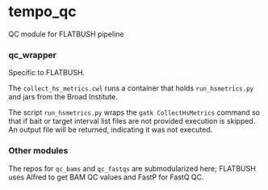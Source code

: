 # tempo_qc
QC  module for FLATBUSH pipeline

### qc_wrapper
Specific to FLATBUSH.

The `collect_hs_metrics.cwl` runs a container that holds `run_hsmetrics.py` and jars from the Broad Institute.

The script `run_hsmetrics.py` wraps the `gatk CollectHsMetrics` command so that if bait or target interval list files are not provided execution is skipped. An output file will be returned, indicating it was not executed.

### Other modules
The repos for `qc_bams` and `qc_fastqs` are submodularized here; FLATBUSH uses Alfred to get BAM QC values and FastP for FastQ QC.
